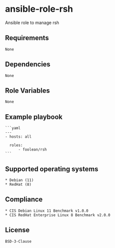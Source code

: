 # ansible-role-rsh

Ansible role to manage rsh


## Requirements

    None


## Dependencies

    None


## Role Variables

    None


## Example playbook

    ```yaml
    ---
    - hosts: all

      roles:
          - foolean/rsh
    ```


## Supported operating systems

    * Debian (11)
    * RedHat (8)


## Compliance

    * CIS Debian Linux 11 Benchmark v1.0.0
    * CIS RedHat Enterprise Linux 8 Benchmark v2.0.0


## License

    BSD-3-Clause
